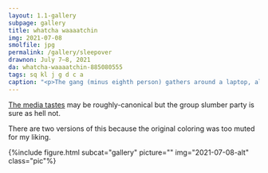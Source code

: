 ```yaml
---
layout: 1.1-gallery
subpage: gallery
title: whatcha waaaatchin
img: 2021-07-08
smolfile: jpg
permalink: /gallery/sleepover
drawnon: July 7–8, 2021
da: whatcha-waaaatchin-885080555
tags: sq kl j g d c a
caption: "<p>The gang (minus eighth person) gathers around a laptop, all but the second some degree of unamused to actively disgusted by the content onscreen. First and second have a little talk: “So… you <strong>enjoy</strong> this.” “Oh, come on— Is it really <em>that</em> different from your zombie flicks?” “…Touché.”</p>"
---
```

<a href="https://en.wikipedia.org/wiki/The_Carpal_Tunnel_of_Love#Music_video" class="ext">The media tastes</a> may be roughly-canonical but the group slumber party is sure as hell not.

There are two versions of this because the original coloring was too muted for my liking.

{%include figure.html subcat="gallery" picture="" img="2021-07-08-alt" class="pic"%}